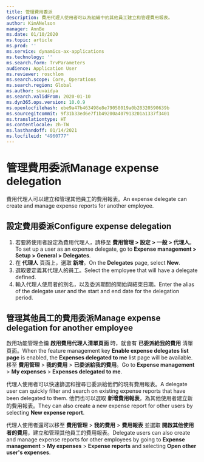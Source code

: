 ```yaml
---
title: 管理費用委派
description: 費用代理人使用者可以為組織中的其他員工建立和管理費用報表。
author: KimANelson
manager: AnnBe
ms.date: 01/10/2020
ms.topic: article
ms.prod: ''
ms.service: dynamics-ax-applications
ms.technology: ''
ms.search.form: TrvParameters
audience: Application User
ms.reviewer: roschlom
ms.search.scope: Core, Operations
ms.search.region: Global
ms.author: suvaidya
ms.search.validFrom: 2020-01-10
ms.dyn365.ops.version: 10.0.9
ms.openlocfilehash: ebe9a47b463498e8e79058019a0b28320590639b
ms.sourcegitcommit: 9f31b33ed6e7f1b49200a407913201a1337f3401
ms.translationtype: HT
ms.contentlocale: zh-TW
ms.lasthandoff: 01/14/2021
ms.locfileid: "4960777"
---
```

# <a name="manage-expense-delegation"></a><span data-ttu-id="ae62d-103">管理費用委派</span><span class="sxs-lookup"><span data-stu-id="ae62d-103">Manage expense delegation</span></span>

<span data-ttu-id="ae62d-104">費用代理人可以建立和管理其他員工的費用報表。</span><span class="sxs-lookup"><span data-stu-id="ae62d-104">An expense delegate can create and manage expense reports for another employee.</span></span>

## <a name="configure-expense-delegation"></a><span data-ttu-id="ae62d-105">設定費用委派</span><span class="sxs-lookup"><span data-stu-id="ae62d-105">Configure expense delegation</span></span>

1. <span data-ttu-id="ae62d-106">若要將使用者設定為費用代理人，請移至 **費用管理 > 設定 > 一般 > 代理人**。</span><span class="sxs-lookup"><span data-stu-id="ae62d-106">To set up a user as an expense delegate, go to **Expense management > Setup > General > Delegates**.</span></span>
2. <span data-ttu-id="ae62d-107">在 **代理人** 頁面上，選取 **新增**。</span><span class="sxs-lookup"><span data-stu-id="ae62d-107">On the **Delegates** page, select **New**.</span></span>
3. <span data-ttu-id="ae62d-108">選取要定義其代理人的員工。</span><span class="sxs-lookup"><span data-stu-id="ae62d-108">Select the employee that will have a delegate defined.</span></span> 
4. <span data-ttu-id="ae62d-109">輸入代理人使用者的別名，以及委派期間的開始與結束日期。</span><span class="sxs-lookup"><span data-stu-id="ae62d-109">Enter the alias of the delegate user and the start and end date for the delegation period.</span></span>

## <a name="manage-expense-delegation-for-another-employee"></a><span data-ttu-id="ae62d-110">管理其他員工的費用委派</span><span class="sxs-lookup"><span data-stu-id="ae62d-110">Manage expense delegation for another employee</span></span>

<span data-ttu-id="ae62d-111">啟用功能管理金鑰 **啟用費用代理人清單頁面** 時，就會有 **已委派給我的費用** 清單頁面。</span><span class="sxs-lookup"><span data-stu-id="ae62d-111">When the feature management key **Enable expense delegates list page** is enabled, the **Expenses delegated to me** list page will be available.</span></span> <span data-ttu-id="ae62d-112">移至 **費用管理** > **我的費用** > **已委派給我的費用**。</span><span class="sxs-lookup"><span data-stu-id="ae62d-112">Go to **Expense management** > **My expenses** > **Expenses delegated to me**.</span></span>

<span data-ttu-id="ae62d-113">代理人使用者可以快速篩選和搜尋已委派給他們的現有費用報表。</span><span class="sxs-lookup"><span data-stu-id="ae62d-113">A delegate user can quickly filter and search on existing expense reports that have been delegated to them.</span></span> <span data-ttu-id="ae62d-114">他們也可以選取 **新增費用報表**，為其他使用者建立新的費用報表。</span><span class="sxs-lookup"><span data-stu-id="ae62d-114">They can also create a new expense report for other users by selecting **New expense report**.</span></span>

<span data-ttu-id="ae62d-115">代理人使用者還可以移至 **費用管理** > **我的費用** > **費用報表** 並選取 **開啟其他使用者的費用**，建立和管理其他員工的費用報表。</span><span class="sxs-lookup"><span data-stu-id="ae62d-115">Delegate users can also create and manage expense reports for other employees by going to **Expense management** > **My expenses** > **Expense reports** and selecting **Open other user's expenses**.</span></span>
